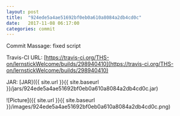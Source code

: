 ```yaml
---
layout: post
title:  "924ede5a4ae51692bf0eb0a610a8084a2db4cd0c"
date:   2017-11-08 06:17:00
categories: commit
---
```


Commit Massage: fixed script  

Travis-CI URL: [https://travis-ci.org/THS-on/lernstickWelcome/builds/298940410](https://travis-ci.org/THS-on/lernstickWelcome/builds/298940410)

JAR: [JAR]({{ site.url }}{{ site.baseurl }}/jars/924ede5a4ae51692bf0eb0a610a8084a2db4cd0c.jar)

![Picture]({{ site.url }}{{ site.baseurl }}/images/924ede5a4ae51692bf0eb0a610a8084a2db4cd0c.png)

